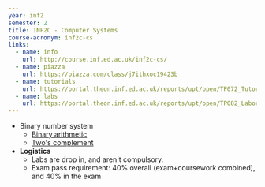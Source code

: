 ```yaml
---
year: inf2
semester: 2
title: INF2C - Computer Systems
course-acronym: inf2c-cs
links:
  - name: info
    url: http://course.inf.ed.ac.uk/inf2c-cs/
  - name: piazza
    url: https://piazza.com/class/j7ithxoc19423b
  - name: tutorials
    url: https://portal.theon.inf.ed.ac.uk/reports/upt/open/TP072_Tutorial_Groups/inf2c-cs.shtml
  - name: labs
    url: https://portal.theon.inf.ed.ac.uk/reports/upt/open/TP082_Laboratory_Groups/inf2c-cs.shtml
---
```

- Binary number system
  - [Binary arithmetic](https://en.wikibooks.org/wiki/A-level_Computing_2009/AQA/Problem_Solving,_Programming,_Data_Representation_and_Practical_Exercise/Fundamentals_of_Data_Representation/Binary_arithmetic)
  - [Two's complement](https://en.wikibooks.org/wiki/A-level_Computing_2009/AQA/Problem_Solving,_Programming,_Data_Representation_and_Practical_Exercise/Fundamentals_of_Data_Representation/Two%27s_complement)
- **Logistics**
  - Labs are drop in, and aren't compulsory.
  - Exam pass requirement: 40% overall (exam+coursework combined), and 40% in the exam
  
